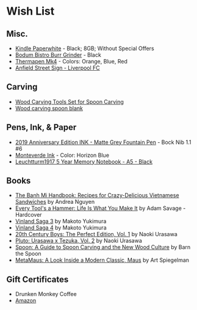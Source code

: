 # Wish List

## Misc.
* [Kindle Paperwhite](https://www.amazon.com/dp/B075MWNNJG/ref=cm_sw_em_r_mt_dp_U_GQs6DbSZ6VBT0 ) - Black; 8GB; Without Special Offers
* [Bodum Bistro Burr Grinder](https://www.amazon.com/dp/B0043095WW) - Black
* [Thermapen Mk4](https://www.thermoworks.com/Thermapen-Mk4) - Colors: Orange, Blue, Red
* [Anfield Street Sign - Liverpool FC](http://a.co/66FpduP)

## Carving
* [Wood Carving Tools Set for Spoon Carving](http://a.co/d/73eq5nx)
* [Wood carving spoon blank](http://a.co/d/9O1Nh0W)

## Pens, Ink, & Paper
* [2019 Anniversary Edition INK - Matte Grey Fountain Pen](http://karaskustoms.com/special-projects/2019-anniversary-ink.html) - Bock Nib 1.1 #6
* [Monteverde Ink](https://www.amazon.com/Monteverde-Technology-Horizon-Blue-G308HB/dp/B01M1O12V0/) - Color: Horizon Blue
* [Leuchtturm1917 5 Year Memory Notebook - A5 - Black](https://www.gouletpens.com/leuchtturm1917-some-lines-a-day-5-year-memory-notebook-a5-black/p/LT-343552)

## Books
* [The Banh Mi Handbook: Recipes for Crazy-Delicious Vietnamese Sandwiches](https://www.amazon.com/Banh-Handbook-Crazy-Delicious-Vietnamese-Sandwiches/dp/160774533X/) by Andrea Nguyen
* [Every Tool's a Hammer: Life Is What You Make It](https://www.amazon.com/Every-Tools-Hammer-Life-What/dp/1982113472/) by Adam Savage - Hardcover
* [Vinland Saga 3](http://a.co/d/iEHushD) by Makoto Yukimura
* [Vinland Saga 4](http://a.co/d/7KSK7Tg) by Makoto Yukimura
* [20th Century Boys: The Perfect Edition, Vol. 1](http://a.co/d/fxnfnU4) by Naoki Urasawa
* [Pluto: Urasawa x Tezuka, Vol. 2](http://a.co/d/1tPoSMS ) by Naoki Urasawa
* [Spoon: A Guide to Spoon Carving and the New Wood Culture](http://a.co/d/c0yjLhV) by Barn the Spoon
* [MetaMaus: A Look Inside a Modern Classic, Maus](http://a.co/9fPPbio) by Art Spiegelman

## Gift Certificates
* Drunken Monkey Coffee
* [Amazon](http://www.amazon.com/gp/product/B00067L6TQ/ref=topnav_giftcert_gw)
